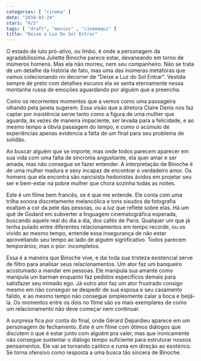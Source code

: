 ```yaml
---
categories: [ "cinema" ]
date: "2018-03-24"
stars: "4/5"
tags: [ "draft", "movies" , "cinemaqui" ]
title: "Deixe a Luz Do Sol Entrar"
---
```

O estado de luto pró-ativo, ou limbo, é onde a personagem da
agradabilíssima Juliette Binoche parece estar, devaneando em torno de
inúmeros homens. Mas ela não morreu, nem seu companheiro. Não se trata
de um detalhe da história de fato, mas uma das inúmeras metáforas que
vamos colecionando no decorrer de "Deixe a Luz do Sol Entrar". Vestida
sempre de preto com detalhes escuros ela se senta eternamente nessa
montanha russa de emoções aguardando por alguém que a preencha.

Como os recorrentes momentos que a vemos como uma passageira olhando pela
janela sugerem. Essa visão que a diretora Claire Denis nos faz captar
por insistência serve tanto como a figura de uma mulher que aguarda,
às vezes de maneira impaciente, ser levada para a felicidade, e ao mesmo
tempo a óbvia passagem do tempo, e como o acúmulo de experiências
apenas evidencia a falta de um final para seu problema de solidão.

Ao buscar alguém que se importe, mas onde todos parecem aparecer em sua
vida com uma falta de sincronia angustiante, ela quer amar e ser amada,
mas não consegue se fazer entender. A interpretação de Binoche é
de uma mulher madura e sexy incapaz de encontrar o verdadeiro amor. Os
homens que ela encontra são narcisista hedonistas ávidos em projetar
seu ser e bem-estar na pobre mulher que chora sozinha todas as noites.

Este é um filme bem francês, se é que me entende. Ele conta com uma
trilha sonora discretamente melancólica e tons sisudos da fotografia
exaltam a cor da pele das pessoas, ou a luz que reflete sobre elas. Há
um quê de Godard em subverter a linguagem cinematográfica esperada,
buscando aquele real do dia a dia, dos cafés de Paris. Qualquer um que
já tenha pulado entre diferentes relacionamentos em tempo recorde,
ou os vivido ao mesmo tempo, entende essa insegurança de não estar
aproveitando seu tempo ao lado de alguém significativo. Todos parecem
temporários, mas o pior: incompletos.

Essa é a maneira que Binoche vive, e daí toda sua tristeza existencial
serve de filtro para analisar seus relacionamentos. Um ator faz um
banqueiro acostumado a mandar em pessoas. Ele manipula sua amante
como manipula um barman enquanto faz pedidos específicos demais para
satisfazer seu mimado ego. Já outro ator faz um ator frustrado consigo
mesmo em não conseguir se despedir de sua esposa e seu casamento falido,
e ao mesmo tempo não consegue simplesmente calar a boca e beijá-la. Os
momentos entre os dois no filme são os mais exemplares de como um
relacionamento não deve começar nem continuar.

A surpresa fica por conta do final, onde Gérard Depardieu aparece em
um personagem de fechamento. Este é um filme com ótimos diálogos que
discutem o que é estar junto com alguém pra valer, mas que ironicamente
não consegue sustentar o diálogo tempo suficiente para estruturar
nossos pensamentos. Ele vai se tornando caótico e ruma em direção ao
esotérico. Se torna ofensivo como resposta a uma busca tão sincera de
Binoche.
